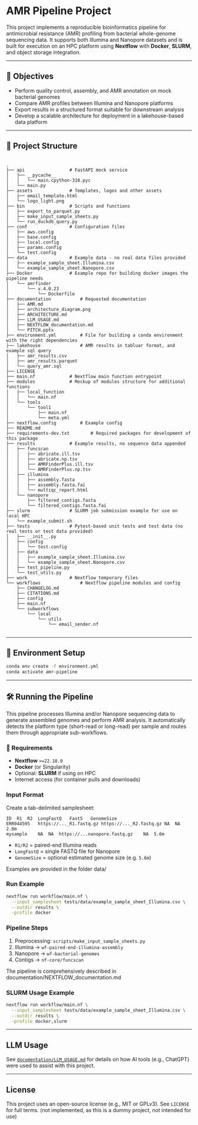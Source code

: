 # AMR Pipeline Project

This project implements a reproducible bioinformatics pipeline for antimicrobial resistance (AMR) profiling from bacterial whole-genome sequencing data. It supports both Illumina and Nanopore datasets and is built for execution on an HPC platform using **Nextflow** with **Docker**, **SLURM**, and object storage integration.

---

## 🚀 Objectives

* Perform quality control, assembly, and AMR annotation on mock bacterial genomes
* Compare AMR profiles between Illumina and Nanopore platforms
* Export results in a structured format suitable for downstream analysis
* Develop a scalable architecture for deployment in a lakehouse-based data platform

---

## 📆 Project Structure

```text

.
├── api					# FastAPI mock service
│   ├── __pycache__
│   │   └── main.cpython-310.pyc
│   └── main.py
├── assets				# Templates, logos and other assets
│   ├── email_template.html
│   └── logo_light.png
├── bin					# Scripts and functions
│   ├── export_to_parquet.py
│   ├── make_input_sample_sheets.py
│   └── run_duckdb_query.py
├── conf				# Configuration files
│   ├── aws.config
│   ├── base.config
│   ├── local.config
│   ├── params.config
│   └── test.config
├── data				# Example data - no real data files provided
│   ├── example_sample_sheet.Illumina.csv
│   └── example_sample_sheet.Nanopore.csv
├── Docker				# Example repo for building docker images the pipeline needs
│   └── amrfinder
│       └── v.4.0.23
│           └── Dockerfile
├── documentation			# Requested documentation
│   ├── AMR.md
│   ├── architecture_diagram.png
│   ├── ARCHITECTURE.md
│   ├── LLM_USAGE.md
│   ├── NEXTFLOW_documentation.md
│   └── PITCH.pptx
├── environment.yml			# File for building a conda environment with the right dependencies
├── lakehouse				# AMR results in tabluar format, and example sql query
│   ├── amr_results.csv
│   ├── amr_results.parquet
│   └── query_amr.sql
├── LICENSE
├── main.nf				# Nextflow main function entrypoint 
├── modules				# Mockup of modules structure for additional functions
│   ├── local_function
│   │   └── main.nf
│   └── tools
│       └── tool1
│           ├── main.nf
│           └── meta.yml
├── nextflow.config			# Example config
├── README.md
├── requirements-dev.txt		# Required packages for development of this package
├── results				# Example results, no sequence data appended
│   ├── funcscan
│   │   ├── abricate.ill.tsv
│   │   ├── abricate.np.tsv
│   │   ├── AMRFinderPlus.ill.tsv
│   │   └── AMRFinderPlus.np.tsv
│   ├── illumina
│   │   ├── assembly.fasta
│   │   ├── assembly.fasta.fai
│   │   └── multiqc_report.html
│   └── nanopore
│       ├── filtered_contigs.fasta
│       └── filtered_contigs.fasta.fai
├── slurm				# SLURM job submission example for use on local HPC
│   └── example_submit.sh
├── tests				# Pytest-based unit tests and test data (no real tests or test data provided)
│   ├── __init__.py
│   ├── config
│   │   └── test.config
│   ├── data
│   │   ├── example_sample_sheet.Illumina.csv
│   │   └── example_sample_sheet.Nanopore.csv
│   ├── test_pipeline.py
│   └── test_utils.py
├── work				# Nextflow temporary files
└── workflows				# Nextflow pipeline modules and config
    ├── CHANGELOG.md
    ├── CITATIONS.md
    ├── config
    ├── main.nf
    └── subworkflows
        └── local
            └── utils
                └── email_sender.nf


```

---

## 🐍 Environment Setup

```bash
conda env create -f environment.yml
conda activate amr-pipeline
```

---

## 🛠️ Running the Pipeline

This pipeline processes Illumina and/or Nanopore sequencing data to generate assembled genomes and perform AMR analysis. It automatically detects the platform type (short-read or long-read) per sample and routes them through appropriate sub-workflows.

### 🔧 Requirements

* **Nextflow** `>=22.10.0`
* **Docker** (or Singularity)
* Optional: **SLURM** if using on HPC
* Internet access (for container pulls and downloads)

###  Input Format

Create a tab-delimited samplesheet:

```tsv
ID	R1	R2	LongFastQ	Fast5	GenomeSize
ERR044595	https://..._R1.fastq.gz	https://..._R2.fastq.gz	NA	NA	2.8m
mysample	NA	NA	https://...nanopore.fastq.gz	NA	5.6m
```

* `R1/R2` = paired-end Illumina reads
* `LongFastQ` = single FASTQ file for Nanopore
* `GenomeSize` = optional estimated genome size (e.g. `5.6m`)

Examples are provided in the folder data/

### Run Example

```bash
nextflow run workflow/main.nf \
  --input_samplesheet tests/data/example_sample_sheet_Illumina.csv \
  --outdir results \
  -profile docker
```

###  Pipeline Steps

1. Preprocessing: `scripts/make_input_sample_sheets.py`
2. Illumina -> `wf-paired-end-illumina-assembly`
3. Nanopore -> `wf-bacterial-genomes`
4. Contigs -> `nf-core/funcscan`

The pipeline is comprehensively described in documentation/NEXTFLOW_documentation.md

###  SLURM Usage Example

```bash
nextflow run workflow/main.nf \
  --input_samplesheet tests/data/example_sample_sheet_Illumina.csv \
  --outdir results \
  -profile docker,slurm
```

---

##  LLM Usage

See [`documentation/LLM_USAGE.md`](documentation/LLM_USAGE.md) for details on how AI tools (e.g., ChatGPT) were used to assist with this project.

---

##  License

This project uses an open-source license (e.g., MIT or GPLv3). See `LICENSE` for full terms.
(not implemented, as this is a dummy project, not intended for use)


